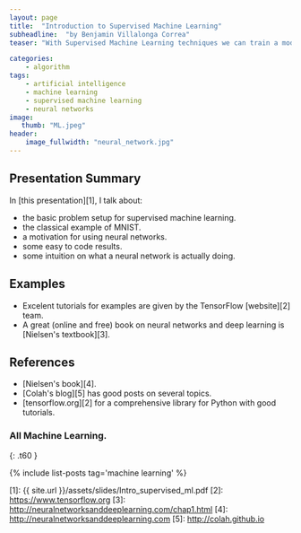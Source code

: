 ```yaml
---
layout: page
title:  "Introduction to Supervised Machine Learning"
subheadline:  "by Benjamin Villalonga Correa"
teaser: "With Supervised Machine Learning techniques we can train a model to be able to recognize and classify inputs such as handritten digits, human faces, objects in a picture or sports teams with high chances of winning a game. One of the most used strategies for doing so is the use of artificial neural networks."

categories:
    - algorithm
tags:
    - artificial intelligence
    - machine learning
    - supervised machine learning
    - neural networks
image:
   thumb: "ML.jpeg"
header:
    image_fullwidth: "neural_network.jpg"
---
```

<!-- Page Content Starts Here -->

## Presentation Summary
In [this presentation][1], I talk about:

  * the basic problem setup for supervised machine learning.
  * the classical example of MNIST.
  * a motivation for using neural networks.
  * some easy to code results.
  * some intuition on what a neural network is actually doing.


## Examples
  * Excelent tutorials for examples are given by the TensorFlow [website][2] team.
  * A great (online and free) book on neural networks and deep learning is [Nielsen's textbook][3].

## References
  * [Nielsen's book][4].
  * [Colah's blog][5] has good posts on several topics.
  * [tensorflow.org][2] for a comprehensive library for Python with good tutorials.

### All Machine Learning.
{: .t60 }

{% include list-posts tag='machine learning' %}

[1]: {{ site.url }}/assets/slides/Intro_supervised_ml.pdf
[2]: https://www.tensorflow.org
[3]: http://neuralnetworksanddeeplearning.com/chap1.html
[4]: http://neuralnetworksanddeeplearning.com
[5]: http://colah.github.io

